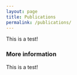 ```yaml
---
layout: page
title: Publications
permalink: /publications/
---
```


This is a test!

### More information

This is a test!
